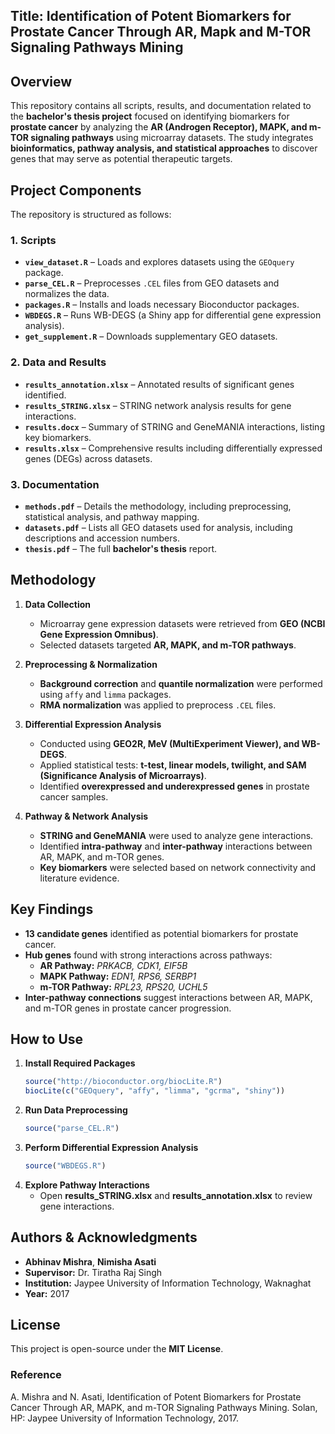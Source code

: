 ## Title: Identification of Potent Biomarkers for Prostate Cancer Through AR, Mapk and M-TOR Signaling Pathways Mining 

## **Overview**
This repository contains all scripts, results, and documentation related to the **bachelor's thesis project** focused on identifying biomarkers for **prostate cancer** by analyzing the **AR (Androgen Receptor), MAPK, and m-TOR signaling pathways** using microarray datasets. The study integrates **bioinformatics, pathway analysis, and statistical approaches** to discover genes that may serve as potential therapeutic targets.

## **Project Components**
The repository is structured as follows:

### **1. Scripts**
- **`view_dataset.R`** – Loads and explores datasets using the `GEOquery` package.
- **`parse_CEL.R`** – Preprocesses `.CEL` files from GEO datasets and normalizes the data.
- **`packages.R`** – Installs and loads necessary Bioconductor packages.
- **`WBDEGS.R`** – Runs WB-DEGS (a Shiny app for differential gene expression analysis).
- **`get_supplement.R`** – Downloads supplementary GEO datasets.

### **2. Data and Results**
- **`results_annotation.xlsx`** – Annotated results of significant genes identified.
- **`results_STRING.xlsx`** – STRING network analysis results for gene interactions.
- **`results.docx`** – Summary of STRING and GeneMANIA interactions, listing key biomarkers.
- **`results.xlsx`** – Comprehensive results including differentially expressed genes (DEGs) across datasets.

### **3. Documentation**
- **`methods.pdf`** – Details the methodology, including preprocessing, statistical analysis, and pathway mapping.
- **`datasets.pdf`** – Lists all GEO datasets used for analysis, including descriptions and accession numbers.
- **`thesis.pdf`** – The full **bachelor's thesis** report.

## **Methodology**
1. **Data Collection**  
   - Microarray gene expression datasets were retrieved from **GEO (NCBI Gene Expression Omnibus)**.
   - Selected datasets targeted **AR, MAPK, and m-TOR pathways**.
   
2. **Preprocessing & Normalization**  
   - **Background correction** and **quantile normalization** were performed using `affy` and `limma` packages.
   - **RMA normalization** was applied to preprocess `.CEL` files.

3. **Differential Expression Analysis**  
   - Conducted using **GEO2R, MeV (MultiExperiment Viewer), and WB-DEGS**.
   - Applied statistical tests: **t-test, linear models, twilight, and SAM (Significance Analysis of Microarrays)**.
   - Identified **overexpressed and underexpressed genes** in prostate cancer samples.

4. **Pathway & Network Analysis**  
   - **STRING and GeneMANIA** were used to analyze gene interactions.
   - Identified **intra-pathway** and **inter-pathway** interactions between AR, MAPK, and m-TOR genes.
   - **Key biomarkers** were selected based on network connectivity and literature evidence.

## **Key Findings**
- **13 candidate genes** identified as potential biomarkers for prostate cancer.
- **Hub genes** found with strong interactions across pathways:
  - **AR Pathway:** _PRKACB, CDK1, EIF5B_
  - **MAPK Pathway:** _EDN1, RPS6, SERBP1_
  - **m-TOR Pathway:** _RPL23, RPS20, UCHL5_
- **Inter-pathway connections** suggest interactions between AR, MAPK, and m-TOR genes in prostate cancer progression.

## **How to Use**
1. **Install Required Packages**  
   ```r
   source("http://bioconductor.org/biocLite.R")
   biocLite(c("GEOquery", "affy", "limma", "gcrma", "shiny"))
   ```
2. **Run Data Preprocessing**  
   ```r
   source("parse_CEL.R")
   ```
3. **Perform Differential Expression Analysis**  
   ```r
   source("WBDEGS.R")
   ```
4. **Explore Pathway Interactions**  
   - Open **results_STRING.xlsx** and **results_annotation.xlsx** to review gene interactions.

## **Authors & Acknowledgments**
- **Abhinav Mishra**, **Nimisha Asati**
- **Supervisor:** Dr. Tiratha Raj Singh
- **Institution:** Jaypee University of Information Technology, Waknaghat
- **Year:** 2017

## **License**
This project is open-source under the **MIT License**.

### Reference 
A. Mishra and N. Asati, Identification of Potent Biomarkers for Prostate Cancer Through AR, MAPK, and m-TOR Signaling Pathways Mining. Solan, HP: Jaypee University of Information Technology, 2017.
